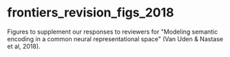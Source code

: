 # frontiers_revision_figs_2018

Figures to supplement our responses to reviewers for "Modeling semantic encoding in a common neural representational space" (Van Uden & Nastase et al, 2018).
